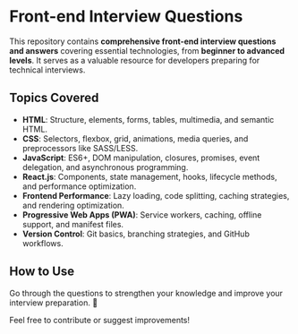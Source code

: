 # Front-end Interview Questions

This repository contains **comprehensive front-end interview questions and answers** covering essential technologies, from **beginner to advanced levels**. It serves as a valuable resource for developers preparing for technical interviews.

## Topics Covered
- **HTML**: Structure, elements, forms, tables, multimedia, and semantic HTML.
- **CSS**: Selectors, flexbox, grid, animations, media queries, and preprocessors like SASS/LESS.
- **JavaScript**: ES6+, DOM manipulation, closures, promises, event delegation, and asynchronous programming.
- **React.js**: Components, state management, hooks, lifecycle methods, and performance optimization.
- **Frontend Performance**: Lazy loading, code splitting, caching strategies, and rendering optimization.
- **Progressive Web Apps (PWA)**: Service workers, caching, offline support, and manifest files.
- **Version Control**: Git basics, branching strategies, and GitHub workflows.

## How to Use
Go through the questions to strengthen your knowledge and improve your interview preparation. 🚀

Feel free to contribute or suggest improvements!
